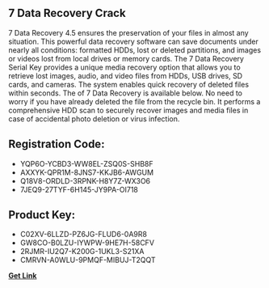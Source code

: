 ## 7 Data Recovery Crack

7 Data Recovery 4.5 ensures the preservation of your files in almost any situation. This powerful data recovery software can save documents under nearly all conditions: formatted HDDs, lost or deleted partitions, and images or videos lost from local drives or memory cards. The 7 Data Recovery Serial Key provides a unique media recovery option that allows you to retrieve lost images, audio, and video files from HDDs, USB drives, SD cards, and cameras. The system enables quick recovery of deleted files within seconds. The of 7 Data Recovery is available below. No need to worry if you have already deleted the file from the recycle bin. It performs a comprehensive HDD scan to securely recover images and media files in case of accidental photo deletion or virus infection.

## Registration Code:

- YQP6O-YCBD3-WW8EL-ZSQ0S-SHB8F
- AXXYK-QPR1M-8JNS7-KKJB6-AWGUM
- Q18V8-ORDLD-3RPNK-H8Y7Z-WX3O6
- 7JEQ9-27TYF-6H145-JY9PA-OI718

##  Product Key:

- C02XV-6LLZD-PZ6JG-FLUD6-0A9R8
- GW8CO-B0LZU-IYWPW-9HE7H-58CFV
- 2RJMR-IU2Q7-K200G-1UKL3-S21XA
- CMRVN-A0WLU-9PMQF-MIBUJ-T2QQT

[**Get Link**](https://drive.usercontent.google.com/download?id=1fyUFg-gEdg78VdkZFoXrccUkMmYjlQKV)


 


 


 


 


 


 


 


 


 


 


 


 


 


 


 


 


 


 


 


 


 


 


 


 


 


 


 


 


 


 


 


 


 


 


 


 


 


 


 


 


 


 


 


 


 


 


 


 


 


 

